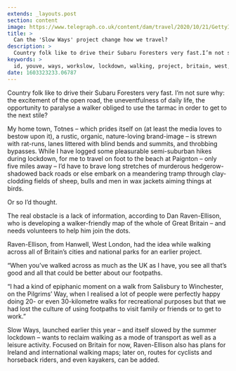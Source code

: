 ```yaml
--- 
extends: _layouts.post 
section: content 
image: https://www.telegraph.co.uk/content/dam/travel/2020/10/21/GettyImages-466412627_trans_NvBQzQNjv4BqqVzuuqpFlyLIwiB6NTmJwZfGRGFEsUyv6w-IWeUf94I.jpg?impolicy=logo-overlay 
title: > 
  Can the 'Slow Ways' project change how we travel? 
description: > 
  Country folk like to drive their Subaru Foresters very fast.I’m not sure why: the excitement of the open road, the uneventfulness of daily life, the opportunity to paralyse a walker obliged to use the tarmac in order to get to the next stile?Raven-Ellison, from Hanwell, West London, had the idea while walking across all of Britain’s cities and national parks for an earlier project.“When you’ve walked across as much as the UK as I have, you see all that’s good and all that could be better about our footpaths.Focused on Britain for now, Raven-Ellison also has plans for Ireland and international walking maps; later on, routes for cyclists and horseback riders, and even kayakers, can be added. 
keywords: > 
  id, youve, ways, workslow, lockdown, walking, project, britain, west, winchester, travel, ravenellison, slow, earlier, change 
date: 1603323233.06787 
--- 
```

<div><p>Country folk like to drive their Subaru Foresters very fast. I&#8217;m not sure why: the excitement of the open road, the uneventfulness of daily life, the opportunity to paralyse a walker obliged to use the tarmac in order to get to the next stile? &#160;</p>
<p>My home town, Totnes &#8211; which prides itself on (at least the media loves to bestow upon it), a rustic, organic, nature-loving brand-image &#8211; is strewn with rat-runs, lanes littered with blind bends and summits, and throbbing bypasses. While I have logged some pleasurable semi-suburban hikes during lockdown, for me to travel on foot to the beach at Paignton &#8211; only five miles away &#8211; I&#8217;d have to brave long stretches of murderous hedgerow-shadowed back roads or else embark on a meandering tramp through clay-clodding fields of sheep, bulls and men in wax jackets aiming things at birds.&#160;</p>
<p>Or so I&#8217;d thought.&#160;</p>
<p>The real obstacle is a lack of information, according to Dan Raven-Ellison, who is developing a walker-friendly map of the whole of Great Britain &#8211; and needs volunteers to help him join the dots.</p>
<p>Raven-Ellison, from Hanwell, West London, had the idea while walking across all of Britain&#8217;s cities and national parks for an earlier project.&#160;</p>
<p>&#8220;When you&#8217;ve walked across as much as the UK as I have, you see all that&#8217;s good and all that could be better about our footpaths. &#160;&#160;</p>
<p>&#8220;I had a kind of epiphanic moment on a walk from Salisbury to Winchester, on the Pilgrims&#8217; Way, when I realised a lot of people were perfectly happy doing 20- or even 30-kilometre walks for recreational purposes but that we had lost the culture of using footpaths to visit family or friends or to get to work.&#8221;</p>
<p>Slow Ways, launched earlier this year &#8211; and itself slowed by the summer lockdown &#8211; wants to reclaim walking as a mode of transport as well as a leisure activity. Focused on Britain for now, Raven-Ellison also has plans for Ireland and international walking maps; later on, routes for cyclists and horseback riders, and even kayakers, can be added. &#160;</p>
</div>
